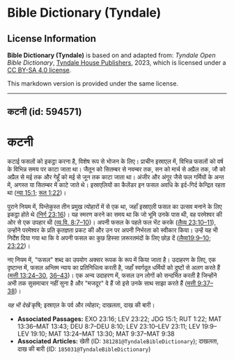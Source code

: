 # Bible Dictionary (Tyndale)

## License Information

**Bible Dictionary (Tyndale)** is based on and adapted from: _Tyndale Open Bible Dictionary_, [Tyndale House Publishers](https://tyndaleopenresources.com/), 2023, which is licensed under a [CC BY-SA 4.0 license](https://creativecommons.org/licenses/by-sa/4.0/legalcode.en).

This markdown version is provided under the same license.



--------------------------------

## कटनी (id: 594571)

कटनी
====

कटाई फसलों को इकट्ठा करना है, विशेष रूप से भोजन के लिए। प्राचीन इस्राएल में, विभिन्न फसलों को वर्ष के विभिन्न समय पर काटा जाता था। जैतून को सितम्बर से नवम्बर तक, सन को मार्च से अप्रैल तक, जौ को अप्रैल से मई तक और गेहूँ को मई से जून तक काटा जाता था। अंजीर और अंगूर जैसे फल गर्मियों के अन्त में, अगस्त या सितम्बर में काटे जाते थे। इस्राएलियों का कैलेंडर इन फसल अवधि के इर्द\-गिर्द केन्द्रित रहता था ([न्या 15:1](https://ref.ly/Judg15:1); [रूत 1:22](https://ref.ly/Ruth1:22))।

पुराने नियम में, पिन्तेकुस्त तीन प्रमुख त्योहारों में से एक था, जहाँ इस्राएली फसल का उत्सव मनाने के लिए इकट्ठा होते थे ([निर्ग 23:16](https://ref.ly/Exod23:16))। यह स्मरण करने का समय था कि जो भूमि उनके पास थी, वह परमेश्वर की ओर से एक उपहार थी ([व्य.वि. 8:7–10](https://ref.ly/Deut8:7-Deut8:10))। अपनी फसल के पहले फल भेंट करके ([लैव्य 23:10–11](https://ref.ly/Lev23:10-Lev23:11)), उन्होंने परमेश्वर के प्रति कृतज्ञता प्रकट की और उन पर अपनी निर्भरता को स्वीकार किया। उन्हें यह भी निर्देश दिया गया था कि वे अपनी फसल का कुछ हिस्सा ज़रूरतमंदों के लिए छोड़ दें ([लैव्य19:9–10](https://ref.ly/Lev19:9-Lev19:10); [23:22](https://ref.ly/Lev23:22))।

नए नियम में, "फसल" शब्द का उपयोग अक्सर रूपक के रूप में किया जाता है। उदाहरण के लिए, एक दृष्टान्त में, फसल अन्तिम न्याय का प्रतिनिधित्व करती है, जहाँ स्वर्गदूत धर्मियों को दुष्टों से अलग करते हैं ([मत्ती 13:24–30](https://ref.ly/Matt13:24-Matt13:30), [36–43](https://ref.ly/Matt13:36-Matt13:43))। एक अन्य उदाहरण में, फसल उन लोगों को सन्दर्भित करती है जिन्होंने अभी तक सुसमाचार नहीं सुना है और "मजदूर" वे हैं जो इसे उनके साथ साझा करते हैं ([मत्ती 9:37–38](https://ref.ly/Matt9:37-Matt9:38))।

*यह भी देखें*  कृषि; इस्राएल के पर्व और त्योहार; दाखलता, दाख की बारी।

* **Associated Passages:** EXO 23:16; LEV 23:22; JDG 15:1; RUT 1:22; MAT 13:36–MAT 13:43; DEU 8:7–DEU 8:10; LEV 23:10–LEV 23:11; LEV 19:9–LEV 19:10; MAT 13:24–MAT 13:30; MAT 9:37–MAT 9:38
* **Associated Articles:** खेती (ID: `381281@TyndaleBibleDictionary`); दाखलता, दाख की बारी  (ID: `185031@TyndaleBibleDictionary`)

